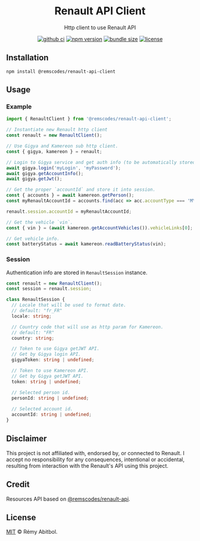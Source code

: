 <div align="center">
    <h1>Renault API Client</h1>
    <p>Http client to use Renault API</p>
</div> 

<div align="center">

[![github ci](https://img.shields.io/github/actions/workflow/status/remscodes/renault-api-client/npm-ci.yml.svg?logo=github&label=CI&style=for-the-badge)](https://github.com/remscodes/renault-api-client/actions/workflows/npm-ci.yml)
[![npm version](https://img.shields.io/npm/v/@remscodes/renault-api-client.svg?style=for-the-badge&logo=npm)](https://www.npmjs.org/package/@remscodes/renault-api-client)
[![bundle size](https://img.shields.io/bundlephobia/minzip/@remscodes/renault-api-client.svg?style=for-the-badge)](https://bundlephobia.com/package/@remscodes/renault-api-client)
[![license](https://img.shields.io/github/license/remscodes/renault-api-client.svg?style=for-the-badge)](LICENSE)

</div>

## Installation

```shell
npm install @remscodes/renault-api-client
```

## Usage

### Example

```ts
import { RenaultClient } from '@remscodes/renault-api-client';

// Instantiate new Renault http client
const renault = new RenaultClient();

// Use Gigya and Kamereon sub http client.
const { gigya, kamereon } = renault;

// Login to Gigya service and get auth info (to be automatically stored into session).  
await gigya.login('myLogin', 'myPassword');
await gigya.getAccountInfo();
await gigya.getJwt();

// Get the proper `accountId` and store it into session.
const { accounts } = await kamereon.getPerson();
const myRenaultAccountId = accounts.find(acc => acc.accountType === 'MYRENAULT');

renault.session.accountId = myRenaultAccountId;

// Get the vehicle `vin`.
const { vin } = (await kamereon.getAccountVehicles()).vehicleLinks[0];

// Get vehicle info. 
const batteryStatus = await kamereon.readBatteryStatus(vin);
```

### Session

Authentication info are stored in `RenaultSession` instance.

```ts
const renault = new RenaultClient();
const session = renault.session;
```

```ts
class RenaultSession {
  // Locale that will be used to format date.
  // default: "fr_FR"
  locale: string;

  // Country code that will use as http param for Kamereon.
  // default: "FR"
  country: string;

  // Token to use Gigya getJWT API.
  // Get by Gigya login API.
  gigyaToken: string | undefined;

  // Token to use Kamereon API.
  // Get by Gigya getJWT API.
  token: string | undefined;

  // Selected person id.
  personId: string | undefined;
  
  // Selected account id.
  accountId: string | undefined;
}
```

## Disclaimer

This project is not affiliated with, endorsed by, or connected to Renault. I accept no responsibility for any consequences, intentional or accidental, resulting from interaction with the Renault's API using this project.

## Credit

Resources API based on [@remscodes/renault-api](https://github.com/remscodes/renault-api#credit).

## License

[MIT](LICENSE) © Rémy Abitbol.

